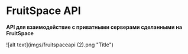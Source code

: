 # FruitSpace API
**API для взаимодействие с приватными серверами сделанными на FruitSpace**

![alt text](imgs/fruitspaceapi (2).png "Title")
